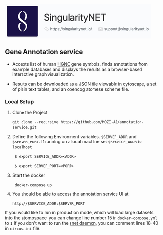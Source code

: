 [issue-template]: ../../issues/new?template=BUG_REPORT.md
[feature-template]: ../../issues/new?template=FEATURE_REQUEST.md

![singnetlogo](docs/assets/singnet-logo.jpg 'SingularityNET')

## Gene Annotation service

- Accepts list of human [HGNC](https://www.genenames.org/tools/search/#!/genes) gene symbols, finds annotations from example databases and displays the results as a browser-based interactive graph visualization.

- Results can be downloaded as a JSON file viewable in cytoscape, a set of plain text tables, and an opencog atomese scheme file.


### Local Setup

1. Clone the Project

    ```git clone --recursive https://github.com/MOZI-AI/annotation-service.git```

2. Define the following Environment variables. `$SERVER_ADDR` and `$SERVER_PORT`. If running on a local machine set `$SERVICE_ADDR` to `localhost`


        $ export SERVICE_ADDR=<ADDR>

        $ export SERVER_PORT=<PORT>


3. Start the docker

        docker-compose up

3.  You should be able to access the annotation service UI at

        http://$SERVICE_ADDR:$SERVER_PORT

If you would like to run in production mode, which will load large datasets into the atompspace, you can change line number 15 in `docker-compose.yml` to `1`
If you don't want to run the [snet daemon](https://github.com/singnet/snet-daemon), you can comment lines 18-40 in `circus.ini` file.